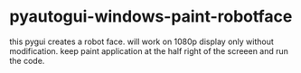 # pyautogui-windows-paint-robotface
this pygui creates a robot face. will work on 1080p display only without modification. keep paint application at the half right of the screeen and run the code. 

